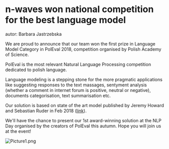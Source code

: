 n-waves won national competition for the best language model
=========================================================================================================================================

autor: Barbara Jastrzebska

We are proud to announce that our team won the first prize in Language
Model Category in PolEval 2018, competition organised by Polish Academy
of Science. 

PolEval is the most relevant Natural Language Processing competition
dedicated to polish language. 

Language modeling is a stepping stone for the more pragmatic
applications like suggesting responses to the text massages, sentyment
analysis (whether a comment in internet forum is positive, neutral or
negative), documents categorisation, text summarisation etc.

Our solution is based on state of the art model published by Jeremy
Howard and Sebastian Ruder in Feb 2018
([link](http://nlp.fast.ai/classification/2018/05/15/introducting-ulmfit.html)).

We'll have the chance to present our 1st award-winning solution at the
NLP Day organised by the creators of PolEval this autumn. Hope you will
join us at the event!


![Picture1.png](26.jpg)
